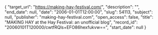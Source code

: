 {
  "target_url": "https://making-hay-festival.com/", 
  "description": "", 
  "end_date": null, 
  "date": "2006-01-01T12:00:00", 
  "slug": 54113, 
  "subject": null, 
  "publisher": "making-hay-festival.com", 
  "open_access": false, 
  "title": "MAKING HAY at the Hay Festival: an unofficial blog", 
  "record_id": "20060101T120000/cwtfRQls+EFO86hexfukvw==", 
  "start_date": null
}

